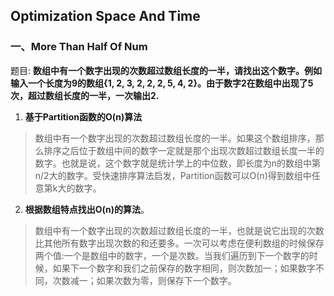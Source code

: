 ## Optimization Space And Time

### 一、More Than Half Of Num
题目: <strong>数组中有一个数字出现的次数超过数组长度的一半，请找出这个数字。例如输入一个长度为9的数组{1, 2, 3, 2, 2, 2, 5, 4, 2}。由于数字2在数组中出现了5次，超过数组长度的一半，一次输出2.</strong>

1. <strong>基于Partition函数的O(n)算法</strong>

> 数组中有一个数字出现的次数超过数组长度的一半。如果这个数组排序，那么排序之后位于数组中间的数字一定就是那个出现次数超过数组长度一半的数字。也就是说，这个数字就是统计学上的中位数，即长度为n的数组中第n/2大的数字。受快速排序算法启发，Partition函数可以O(n)得到数组中任意第k大的数字。

2. <strong>根据数组特点找出O(n)的算法</strong>。

> 数组中有一个数字出现的次数超过数组长度的一半，也就是说它出现的次数比其他所有数字出现次数的和还要多。一次可以考虑在便利数组的时候保存两个值:一个是数组中的数字，一个是次数。当我们遍历到下一个数字的时候，如果下一个数字和我们之前保存的数字相同，则次数加一；如果数字不同，次数减一；如果次数为零，则保存下一个数字。
